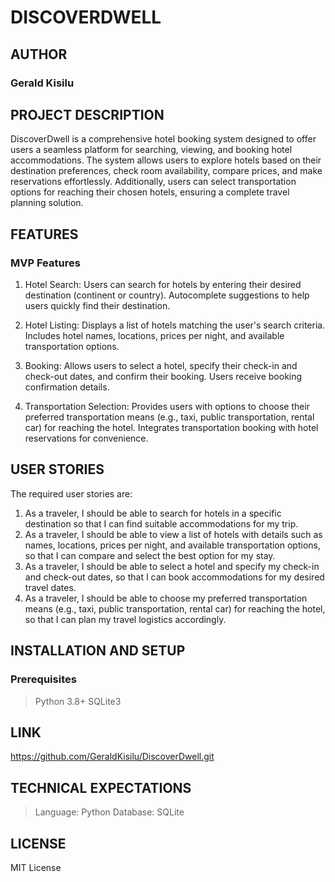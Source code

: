 # DISCOVERDWELL
## AUTHOR
### Gerald Kisilu

## PROJECT DESCRIPTION
DiscoverDwell is a comprehensive hotel booking system designed to offer users a seamless platform for searching, viewing, and booking hotel accommodations. The system allows users to explore hotels based on their destination preferences, check room availability, compare prices, and make reservations effortlessly. Additionally, users can select transportation options for reaching their chosen hotels, ensuring a complete travel planning solution.

## FEATURES
### MVP Features
1. Hotel Search:
Users can search for hotels by entering their desired destination (continent or country).
Autocomplete suggestions to help users quickly find their destination.

2. Hotel Listing:
Displays a list of hotels matching the user's search criteria.
Includes hotel names, locations, prices per night, and available transportation options.

3. Booking:
Allows users to select a hotel, specify their check-in and check-out dates, and confirm their booking.
Users receive booking confirmation details.

4. Transportation Selection:
Provides users with options to choose their preferred transportation means (e.g., taxi, public transportation, rental car) for reaching the hotel.
Integrates transportation booking with hotel reservations for convenience.


## USER STORIES
The required user stories are:

1. As a traveler, I should be able to search for hotels in a specific destination so that I can find suitable accommodations for my trip.
2. As a traveler, I should be able to view a list of hotels with details such as names, locations, prices per night, and available transportation options, so that I can compare and select the best option for my stay.
3. As a traveler, I should be able to select a hotel and specify my check-in and check-out dates, so that I can book accommodations for my desired travel dates.
4. As a traveler, I should be able to choose my preferred transportation means (e.g., taxi, public transportation, rental car) for reaching the hotel, so that I can plan my travel logistics accordingly.

## INSTALLATION AND SETUP
### Prerequisites
> Python 3.8+
> SQLite3

## LINK
https://github.com/GeraldKisilu/DiscoverDwell.git

## TECHNICAL EXPECTATIONS
> Language: Python
> Database: SQLite

## LICENSE
MIT License